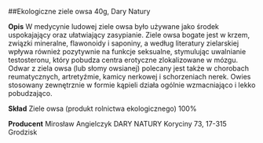 ##Ekologiczne ziele owsa 40g, Dary Natury

**Opis** W medycynie ludowej ziele owsa było używane jako środek uspokajający oraz ułatwiający zasypianie. Ziele owsa bogate jest w krzem, związki mineralne, flawonoidy i saponiny, a według literatury zielarskiej
wpływa również pozytywnie na funkcje seksualne, stymulując uwalnianie testosteronu, który pobudza centra erotyczne zlokalizowane w mózgu. Odwar z ziela owsa (lub słomy owsianej) polecany jest także w chorobach reumatycznych, artretyźmie, kamicy nerkowej i schorzeniach nerek. Owies stosowany zewnętrznie w formie kąpieli działa ogólnie wzmacniająco i lekko pobudzająco.

**Skład** Ziele owsa (produkt rolnictwa ekologicznego) 100%

**Producent** Mirosław Angielczyk DARY NATURY
Koryciny 73, 17-315 Grodzisk
